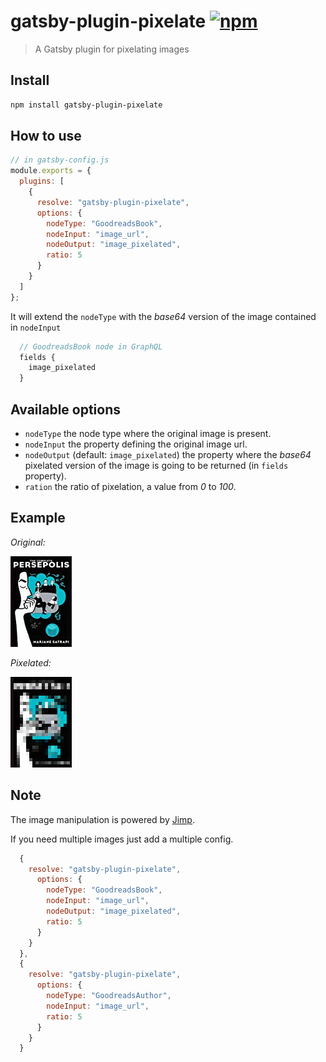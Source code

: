 # gatsby-plugin-pixelate [![npm][npm-image]][npm-url]

> A Gatsby plugin for pixelating images

## Install

```bash
npm install gatsby-plugin-pixelate
```

## How to use

```js
// in gatsby-config.js
module.exports = {
  plugins: [
    {
      resolve: "gatsby-plugin-pixelate",
      options: {
        nodeType: "GoodreadsBook",
        nodeInput: "image_url",
        nodeOutput: "image_pixelated",
        ratio: 5
      }
    }
  ]
};
```

It will extend the `nodeType` with the _base64_ version of the image contained in `nodeInput`

```js
  // GoodreadsBook node in GraphQL
  fields {
    image_pixelated
  }
```

## Available options

- `nodeType` the node type where the original image is present.
- `nodeInput` the property defining the original image url.
- `nodeOutput` (default: `image_pixelated`) the property where the _base64_ pixelated version of the image is going to be returned (in `fields` property).
- `ration` the ratio of pixelation, a value from _0_ to _100_.

## Example

_Original:_

![original](./images/original.png)

_Pixelated:_

![pixelated](./images/pixelated.png)

## Note

The image manipulation is powered by [Jimp](https://www.npmjs.com/package/jimp).

If you need multiple images just add a multiple config.

```js
  {
    resolve: "gatsby-plugin-pixelate",
      options: {
        nodeType: "GoodreadsBook",
        nodeInput: "image_url",
        nodeOutput: "image_pixelated",
        ratio: 5
      }
    }
  },
  {
    resolve: "gatsby-plugin-pixelate",
      options: {
        nodeType: "GoodreadsAuthor",
        nodeInput: "image_url",
        ratio: 5
      }
    }
  }
```

[npm-image]: https://img.shields.io/npm/v/gatsby-plugin-pixelate.svg
[npm-url]: https://npmjs.com/package/gatsby-plugin-pixelate

